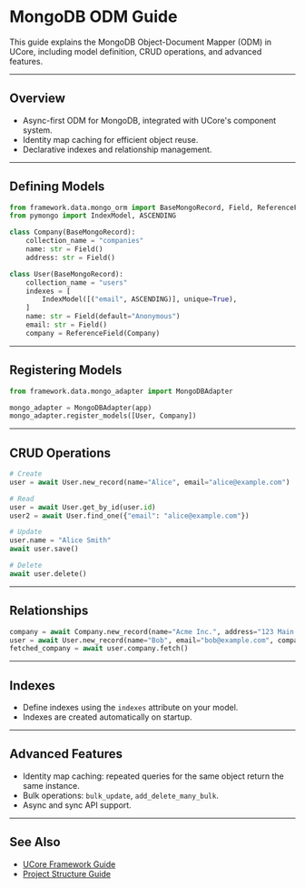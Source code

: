 # MongoDB ODM Guide

This guide explains the MongoDB Object-Document Mapper (ODM) in UCore, including model definition, CRUD operations, and advanced features.

---

## Overview

- Async-first ODM for MongoDB, integrated with UCore's component system.
- Identity map caching for efficient object reuse.
- Declarative indexes and relationship management.

---

## Defining Models

```python
from framework.data.mongo_orm import BaseMongoRecord, Field, ReferenceField
from pymongo import IndexModel, ASCENDING

class Company(BaseMongoRecord):
    collection_name = "companies"
    name: str = Field()
    address: str = Field()

class User(BaseMongoRecord):
    collection_name = "users"
    indexes = [
        IndexModel([("email", ASCENDING)], unique=True),
    ]
    name: str = Field(default="Anonymous")
    email: str = Field()
    company = ReferenceField(Company)
```

---

## Registering Models

```python
from framework.data.mongo_adapter import MongoDBAdapter

mongo_adapter = MongoDBAdapter(app)
mongo_adapter.register_models([User, Company])
```

---

## CRUD Operations

```python
# Create
user = await User.new_record(name="Alice", email="alice@example.com")

# Read
user = await User.get_by_id(user.id)
user2 = await User.find_one({"email": "alice@example.com"})

# Update
user.name = "Alice Smith"
await user.save()

# Delete
await user.delete()
```

---

## Relationships

```python
company = await Company.new_record(name="Acme Inc.", address="123 Main St")
user = await User.new_record(name="Bob", email="bob@example.com", company=company)
fetched_company = await user.company.fetch()
```

---

## Indexes

- Define indexes using the `indexes` attribute on your model.
- Indexes are created automatically on startup.

---

## Advanced Features

- Identity map caching: repeated queries for the same object return the same instance.
- Bulk operations: `bulk_update`, `add_delete_many_bulk`.
- Async and sync API support.

---

## See Also

- [UCore Framework Guide](../ucore-framework-guide.md)
- [Project Structure Guide](../project-structure-guide.md)
